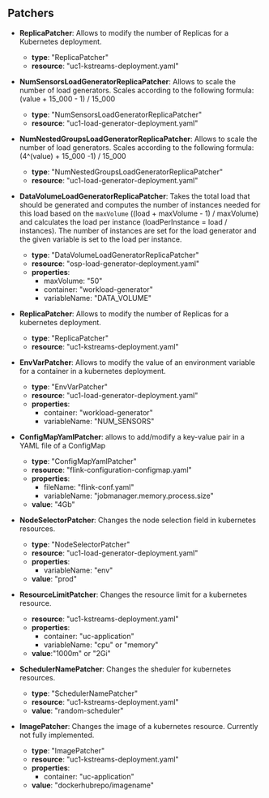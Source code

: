 ## Patchers

* **ReplicaPatcher**: Allows to modify the number of Replicas for a Kubernetes deployment.
  * **type**: "ReplicaPatcher"
  * **resource**: "uc1-kstreams-deployment.yaml"

* **NumSensorsLoadGeneratorReplicaPatcher**: Allows to scale the number of load generators. Scales according to the following formula: (value + 15_000 - 1) / 15_000
  * **type**: "NumSensorsLoadGeneratorReplicaPatcher"
  * **resource**: "uc1-load-generator-deployment.yaml"

* **NumNestedGroupsLoadGeneratorReplicaPatcher**: Allows to scale the number of load generators. Scales according to the following formula: (4^(value) + 15_000 -1) / 15_000
  * **type**: "NumNestedGroupsLoadGeneratorReplicaPatcher"
  * **resource**: "uc1-load-generator-deployment.yaml"

* **DataVolumeLoadGeneratorReplicaPatcher**: Takes the total load that should be generated and computes the number of instances needed for this load based on the `maxVolume` ((load + maxVolume - 1) / maxVolume) and calculates the load per instance (loadPerInstance = load / instances). The number of instances are set for the load generator and the given variable is set to the load per instance.
  * **type**: "DataVolumeLoadGeneratorReplicaPatcher"
  * **resource**: "osp-load-generator-deployment.yaml"
  * **properties**:
    * maxVolume: "50"
    * container: "workload-generator"
    * variableName: "DATA_VOLUME"

* **ReplicaPatcher**: Allows to modify the number of Replicas for a kubernetes deployment.
  * **type**: "ReplicaPatcher"
  * **resource**: "uc1-kstreams-deployment.yaml"

* **EnvVarPatcher**: Allows to modify the value of an environment variable for a container in a kubernetes deployment.
  * **type**: "EnvVarPatcher"
  * **resource**: "uc1-load-generator-deployment.yaml"
  * **properties**:
    * container: "workload-generator"
    * variableName: "NUM_SENSORS"

* **ConfigMapYamlPatcher**: allows to add/modify a key-value pair in a YAML file of a ConfigMap
  * **type**: "ConfigMapYamlPatcher"
  * **resource**: "flink-configuration-configmap.yaml"
  * **properties**:
    * fileName: "flink-conf.yaml"
    * variableName: "jobmanager.memory.process.size"
  * **value**: "4Gb"

* **NodeSelectorPatcher**: Changes the node selection field in kubernetes resources.
  * **type**: "NodeSelectorPatcher"
  * **resource**: "uc1-load-generator-deployment.yaml"
  * **properties**:
    * variableName: "env"
  * **value**: "prod"

* **ResourceLimitPatcher**: Changes the resource limit for a kubernetes resource.
  * **resource**: "uc1-kstreams-deployment.yaml"
  * **properties**:
    * container: "uc-application"
    * variableName: "cpu" or "memory"
  * **value**:"1000m" or "2Gi"

* **SchedulerNamePatcher**: Changes the sheduler for kubernetes resources.
  * **type**: "SchedulerNamePatcher"
  * **resource**: "uc1-kstreams-deployment.yaml"
  * **value**: "random-scheduler"

* **ImagePatcher**: Changes the image of a kubernetes resource. Currently not fully implemented.
  * **type**: "ImagePatcher"
  * **resource**: "uc1-kstreams-deployment.yaml"
  * **properties**:
    * container: "uc-application"
  * **value**: "dockerhubrepo/imagename"
